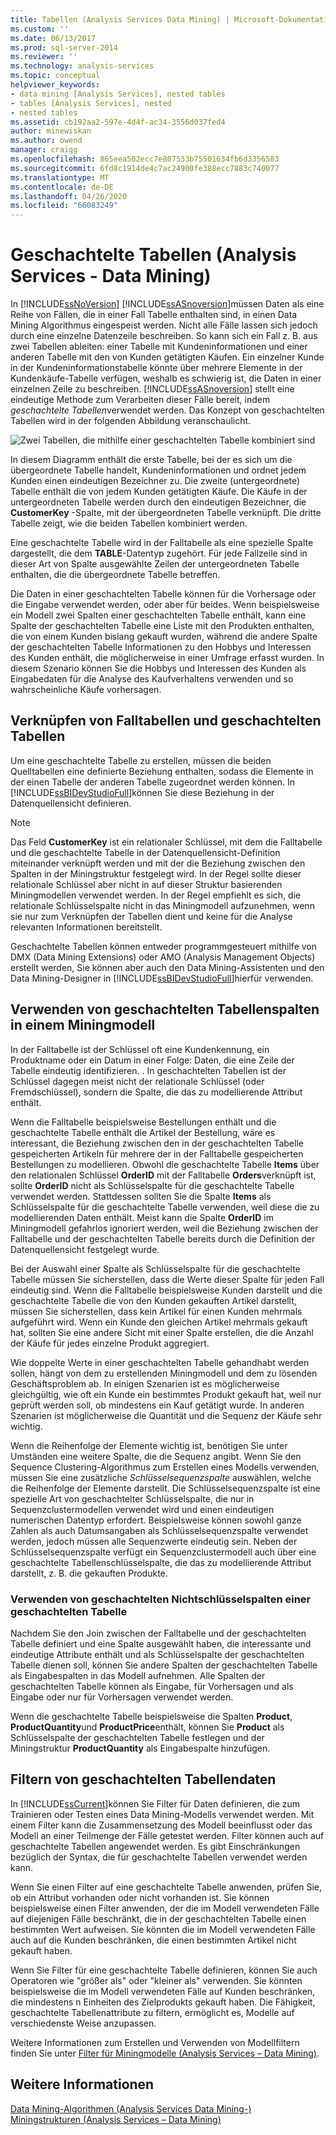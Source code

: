 ```yaml
---
title: Tabellen (Analysis Services Data Mining) | Microsoft-Dokumentation
ms.custom: ''
ms.date: 06/13/2017
ms.prod: sql-server-2014
ms.reviewer: ''
ms.technology: analysis-services
ms.topic: conceptual
helpviewer_keywords:
- data mining [Analysis Services], nested tables
- tables [Analysis Services], nested
- nested tables
ms.assetid: cb192aa2-597e-4d4f-ac34-3556d037fed4
author: minewiskan
ms.author: owend
manager: craigg
ms.openlocfilehash: 865eea502ecc7e807533b75501634fb6d3356583
ms.sourcegitcommit: 6fd8c1914de4c7ac24900fe388ecc7883c740077
ms.translationtype: MT
ms.contentlocale: de-DE
ms.lasthandoff: 04/26/2020
ms.locfileid: "66083249"
---
```

# <a name="nested-tables-analysis-services---data-mining"></a>Geschachtelte Tabellen (Analysis Services - Data Mining)
  In [!INCLUDE[ssNoVersion](../../includes/ssnoversion-md.md)] [!INCLUDE[ssASnoversion](../../includes/ssasnoversion-md.md)]müssen Daten als eine Reihe von Fällen, die in einer Fall Tabelle enthalten sind, in einen Data Mining Algorithmus eingespeist werden. Nicht alle Fälle lassen sich jedoch durch eine einzelne Datenzeile beschreiben. So kann sich ein Fall z.&nbsp;B. aus zwei Tabellen ableiten: einer Tabelle mit Kundeninformationen und einer anderen Tabelle mit den von Kunden getätigten Käufen. Ein einzelner Kunde in der Kundeninformationstabelle könnte über mehrere Elemente in der Kundenkäufe-Tabelle verfügen, weshalb es schwierig ist, die Daten in einer einzelnen Zeile zu beschreiben. [!INCLUDE[ssASnoversion](../../includes/ssasnoversion-md.md)] stellt eine eindeutige Methode zum Verarbeiten dieser Fälle bereit, indem *geschachtelte Tabellen*verwendet werden. Das Konzept von geschachtelten Tabellen wird in der folgenden Abbildung veranschaulicht.  
  
 ![Zwei Tabellen, die mithilfe einer geschachtelten Tabelle kombiniert sind](../media/nested-tables.gif "Zwei Tabellen, die mithilfe einer geschachtelten Tabelle kombiniert sind")  
  
 In diesem Diagramm enthält die erste Tabelle, bei der es sich um die übergeordnete Tabelle handelt, Kundeninformationen und ordnet jedem Kunden einen eindeutigen Bezeichner zu. Die zweite (untergeordnete) Tabelle enthält die von jedem Kunden getätigten Käufe. Die Käufe in der untergeordneten Tabelle werden durch den eindeutigen Bezeichner, die **CustomerKey** -Spalte, mit der übergeordneten Tabelle verknüpft. Die dritte Tabelle zeigt, wie die beiden Tabellen kombiniert werden.  
  
 Eine geschachtelte Tabelle wird in der Falltabelle als eine spezielle Spalte dargestellt, die dem **TABLE**-Datentyp zugehört. Für jede Fallzeile sind in dieser Art von Spalte ausgewählte Zeilen der untergeordneten Tabelle enthalten, die die übergeordnete Tabelle betreffen.  
  
 Die Daten in einer geschachtelten Tabelle können für die Vorhersage oder die Eingabe verwendet werden, oder aber für beides. Wenn beispielsweise ein Modell zwei Spalten einer geschachtelten Tabelle enthält, kann eine Spalte der geschachtelten Tabelle eine Liste mit den Produkten enthalten, die von einem Kunden bislang gekauft wurden, während die andere Spalte der geschachtelten Tabelle Informationen zu den Hobbys und Interessen des Kunden enthält, die möglicherweise in einer Umfrage erfasst wurden. In diesem Szenario können Sie die Hobbys und Interessen des Kunden als Eingabedaten für die Analyse des Kaufverhaltens verwenden und so wahrscheinliche Käufe vorhersagen.  
  
## <a name="joining-case-tables-and-nested-tables"></a>Verknüpfen von Falltabellen und geschachtelten Tabellen  
 Um eine geschachtelte Tabelle zu erstellen, müssen die beiden Quelltabellen eine definierte Beziehung enthalten, sodass die Elemente in der einen Tabelle der anderen Tabelle zugeordnet werden können. In [!INCLUDE[ssBIDevStudioFull](../../includes/ssbidevstudiofull-md.md)]können Sie diese Beziehung in der Datenquellensicht definieren.  
  
> [!NOTE]  
>  Das Feld **CustomerKey** ist ein relationaler Schlüssel, mit dem die Falltabelle und die geschachtelte Tabelle in der Datenquellensicht-Definition miteinander verknüpft werden und mit der die Beziehung zwischen den Spalten in der Miningstruktur festgelegt wird. In der Regel sollte dieser relationale Schlüssel aber nicht in auf dieser Struktur basierenden Miningmodellen verwendet werden. In der Regel empfiehlt es sich, die relationale Schlüsselspalte nicht in das Miningmodell aufzunehmen, wenn sie nur zum Verknüpfen der Tabellen dient und keine für die Analyse relevanten Informationen bereitstellt.  
  
 Geschachtelte Tabellen können entweder programmgesteuert mithilfe von DMX (Data Mining Extensions) oder AMO (Analysis Management Objects) erstellt werden, Sie können aber auch den Data Mining-Assistenten und den Data Mining-Designer in [!INCLUDE[ssBIDevStudioFull](../../includes/ssbidevstudiofull-md.md)]hierfür verwenden.  
  
## <a name="using-nested-table-columns-in-a-mining-model"></a>Verwenden von geschachtelten Tabellenspalten in einem Miningmodell  
 In der Falltabelle ist der Schlüssel oft eine Kundenkennung, ein Produktname oder ein Datum in einer Folge: Daten, die eine Zeile der Tabelle eindeutig identifizieren. . In geschachtelten Tabellen ist der Schlüssel dagegen meist nicht der relationale Schlüssel (oder Fremdschlüssel), sondern die Spalte, die das zu modellierende Attribut enthält.  
  
 Wenn die Falltabelle beispielsweise Bestellungen enthält und die geschachtelte Tabelle enthält die Artikel der Bestellung, wäre es interessant, die Beziehung zwischen den in der geschachtelten Tabelle gespeicherten Artikeln für mehrere der in der Falltabelle gespeicherten Bestellungen zu modellieren. Obwohl die geschachtelte Tabelle **Items** über den relationalen Schlüssel **OrderID** mit der Falltabelle **Orders**verknüpft ist, sollte **OrderID** nicht als Schlüsselspalte für die geschachtelte Tabelle verwendet werden. Stattdessen sollten Sie die Spalte **Items** als Schlüsselspalte für die geschachtelte Tabelle verwenden, weil diese die zu modellierenden Daten enthält. Meist kann die Spalte **OrderID** im Miningmodell gefahrlos ignoriert werden, weil die Beziehung zwischen der Falltabelle und der geschachtelten Tabelle bereits durch die Definition der Datenquellensicht festgelegt wurde.  
  
 Bei der Auswahl einer Spalte als Schlüsselspalte für die geschachtelte Tabelle müssen Sie sicherstellen, dass die Werte dieser Spalte für jeden Fall eindeutig sind. Wenn die Falltabelle beispielsweise Kunden darstellt und die geschachtelte Tabelle die von den Kunden gekauften Artikel darstellt, müssen Sie sicherstellen, dass kein Artikel für einen Kunden mehrmals aufgeführt wird. Wenn ein Kunde den gleichen Artikel mehrmals gekauft hat, sollten Sie eine andere Sicht mit einer Spalte erstellen, die die Anzahl der Käufe für jedes einzelne Produkt aggregiert.  
  
 Wie doppelte Werte in einer geschachtelten Tabelle gehandhabt werden sollen, hängt von dem zu erstellenden Miningmodell und dem zu lösenden Geschäftsproblem ab. In einigen Szenarien ist es möglicherweise gleichgültig, wie oft ein Kunde ein bestimmtes Produkt gekauft hat, weil nur geprüft werden soll, ob mindestens ein Kauf getätigt wurde. In anderen Szenarien ist möglicherweise die Quantität und die Sequenz der Käufe sehr wichtig.  
  
 Wenn die Reihenfolge der Elemente wichtig ist, benötigen Sie unter Umständen eine weitere Spalte, die die Sequenz angibt. Wenn Sie den Sequence Clustering-Algorithmus zum Erstellen eines Modells verwenden, müssen Sie eine zusätzliche *Schlüsselsequenzspalte* auswählen, welche die Reihenfolge der Elemente darstellt. Die Schlüsselsequenzspalte ist eine spezielle Art von geschachtelter Schlüsselspalte, die nur in Sequenzclustermodellen verwendet wird und einen eindeutigen numerischen Datentyp erfordert. Beispielsweise können sowohl ganze Zahlen als auch Datumsangaben als Schlüsselsequenzspalte verwendet werden, jedoch müssen alle Sequenzwerte eindeutig sein. Neben der Schlüsselsequenzspalte verfügt ein Sequenzclustermodell auch über eine geschachtelte Tabellenschlüsselspalte, die das zu modellierende Attribut darstellt, z.&nbsp;B. die gekauften Produkte.  
  
### <a name="using-non-key-nested-columns-from-a-nested-table"></a>Verwenden von geschachtelten Nichtschlüsselspalten einer geschachtelten Tabelle  
 Nachdem Sie den Join zwischen der Falltabelle und der geschachtelten Tabelle definiert und eine Spalte ausgewählt haben, die interessante und eindeutige Attribute enthält und als Schlüsselspalte der geschachtelten Tabelle dienen soll, können Sie andere Spalten der geschachtelten Tabelle als Eingabespalten in das Modell aufnehmen. Alle Spalten der geschachtelten Tabelle können als Eingabe, für Vorhersagen und als Eingabe oder nur für Vorhersagen verwendet werden.  
  
 Wenn die geschachtelte Tabelle beispielsweise die Spalten **Product**, **ProductQuantity**und **ProductPrice**enthält, können Sie **Product** als Schlüsselspalte der geschachtelten Tabelle festlegen und der Miningstruktur **ProductQuantity** als Eingabespalte hinzufügen.  
  
## <a name="filtering-nested-table-data"></a>Filtern von geschachtelten Tabellendaten  
 In [!INCLUDE[ssCurrent](../../includes/sscurrent-md.md)]können Sie Filter für Daten definieren, die zum Trainieren oder Testen eines Data Mining-Modells verwendet werden. Mit einem Filter kann die Zusammensetzung des Modell beeinflusst oder das Modell an einer Teilmenge der Fälle getestet werden. Filter können auch auf geschachtelte Tabellen angewendet werden. Es gibt Einschränkungen bezüglich der Syntax, die für geschachtelte Tabellen verwendet werden kann.  
  
 Wenn Sie einen Filter auf eine geschachtelte Tabelle anwenden, prüfen Sie, ob ein Attribut vorhanden oder nicht vorhanden ist. Sie können beispielsweise einen Filter anwenden, der die im Modell verwendeten Fälle auf diejenigen Fälle beschränkt, die in der geschachtelten Tabelle einen bestimmten Wert aufweisen. Sie könnten die im Modell verwendeten Fälle auch auf die Kunden beschränken, die einen bestimmten Artikel nicht gekauft haben.  
  
 Wenn Sie Filter für eine geschachtelte Tabelle definieren, können Sie auch Operatoren wie "größer als" oder "kleiner als" verwenden. Sie könnten beispielsweise die im Modell verwendeten Fälle auf Kunden beschränken, die mindestens n Einheiten des Zielprodukts gekauft haben. Die Fähigkeit, geschachtelte Tabellenattribute zu filtern, ermöglicht es, Modelle auf verschiedenste Weise anzupassen.  
  
 Weitere Informationen zum Erstellen und Verwenden von Modellfiltern finden Sie unter [Filter für Miningmodelle &#40;Analysis Services – Data Mining&#41;](mining-models-analysis-services-data-mining.md).  
  
## <a name="see-also"></a>Weitere Informationen  
 [Data Mining-Algorithmen &#40;Analysis Services Data Mining-&#41;](data-mining-algorithms-analysis-services-data-mining.md)   
 [Miningstrukturen &#40;Analysis Services – Data Mining&#41;](mining-structures-analysis-services-data-mining.md)  
  
  
